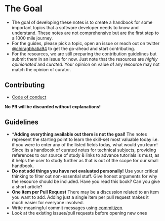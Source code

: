 # The Goal

* The goal of developing these notes is to create a handbook for some important topics that a software developer needs to know and understand. These notes are not comprehensive but are the first step to a 1000 mile journey.
* For the guides, please pick a topic, open an issue or reach out on twitter [@chiragbhatia94](https://twitter.com/chiragbhatia94) to get the go-ahead and start contributing.
* For the resources, we are still preparing the contribution guidelines but submit them in an issue for now. Just note that the resources are *highly opinionated* and *curated*. Your opinion on value of any resource may not match the opinion of curator.  

## Contributing

* [Code of conduct](./CODE_OF_CONDUCT.md)

**No PR will be discarded without explanations!**

## Guidelines

* ***Adding everything available out there is not the goal!**
  The notes represent the starting point to learn the skill-set most valuable today i.e. if you were to enter any of the listed fields today, what would you learn!
  Since its a handbook of curated notes for technical subjects, providing references to our source of study & links to advance tutorials is must, as it helps the user to study further as that is out of the scope for our small handbook.
* **Do not add things you have not evaluated personally!**
  Use your critical thinking to filter out non-essential stuff. Give honest arguments for why the resource should be included. Have you read this book? Can you give a short article?
* **One item per Pull Request**
  There may be a discussion related to an item you want to add. Adding just a single item per pull request makes it much easier for everyone involved.
* Write meaningful commit messages using [commitizen](https://github.com/commitizen/cz-cli).
* Look at the existing issues/pull requests before opening new ones
